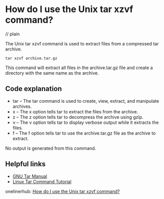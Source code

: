 # How do I use the Unix tar xzvf command?
// plain

The Unix tar xzvf command is used to extract files from a compressed tar archive.

```
tar xzvf archive.tar.gz
```

This command will extract all files in the archive.tar.gz file and create a directory with the same name as the archive.

## Code explanation


* tar – The tar command is used to create, view, extract, and manipulate archives.
* x – The x option tells tar to extract the files from the archive.
* z – The z option tells tar to decompress the archive using gzip.
* v – The v option tells tar to display verbose output while it extracts the files.
* f – The f option tells tar to use the archive.tar.gz file as the archive to extract.

No output is generated from this command.

## Helpful links
* [GNU Tar Manual](https://www.gnu.org/software/tar/manual/html_node/tar_49.html)
* [Linux Tar Command Tutorial](https://linuxize.com/post/how-to-use-tar-command-in-linux/)

onelinerhub: [How do I use the Unix tar xzvf command?](https://onelinerhub.com/cli-tar/how-do-i-use-the-unix-tar-xzvf-command)